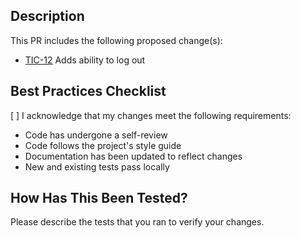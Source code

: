 ## Description

This PR includes the following proposed change(s):

- [TIC-12](https://www.google.ca) Adds ability to log out

## Best Practices Checklist

[ ] I acknowledge that my changes meet the following requirements:

- Code has undergone a self-review
- Code follows the project's style guide
- Documentation has been updated to reflect changes
- New and existing tests pass locally

## How Has This Been Tested?

Please describe the tests that you ran to verify your changes.
